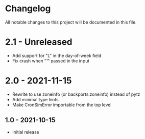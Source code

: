 # Changelog
All notable changes to this project will be documented in this file.

# 2.1 - Unreleased
- Add support for "L" in the day-of-week field
- Fix crash when "¹" passed in the input

# 2.0 - 2021-11-15
- Rewrite to use zoneinfo (or backports.zoneinfo) instead of pytz
- Add minimal type hints
- Make CronSimError importable from the top level

## 1.0 - 2021-10-15

- Initial release